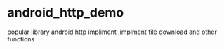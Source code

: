 android_http_demo
=================

 popular library android http impliment ,implment file download and other functions
